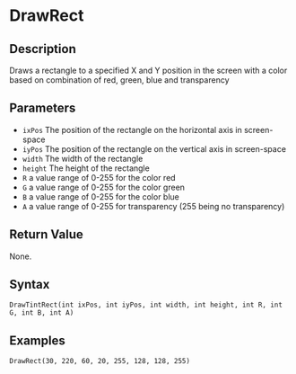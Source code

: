 # DrawRect

## Description
Draws a rectangle to a specified X and Y position in the screen with a color based on combination of red, green, blue and transparency

## Parameters
- `ixPos`
The position of the rectangle on the horizontal axis in screen-space
- `iyPos`
The position of the rectangle on the vertical axis in screen-space
- `width`
The width of the rectangle
- `height`
The height of the rectangle
- `R`
a value range of 0-255 for the color red
- `G`
a value range of 0-255 for the color green
- `B`
a value range of 0-255 for the color blue
- `A`
a value range of 0-255 for transparency (255 being no transparency)

## Return Value
None.

## Syntax
```
DrawTintRect(int ixPos, int iyPos, int width, int height, int R, int G, int B, int A)
```

## Examples
```
DrawRect(30, 220, 60, 20, 255, 128, 128, 255)
```